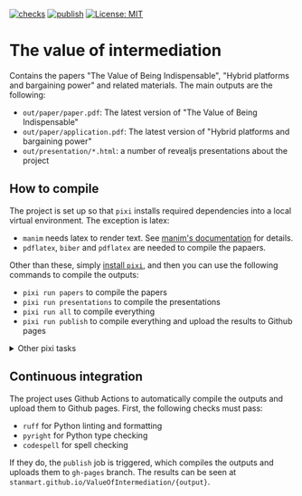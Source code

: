 [![checks](https://github.com/stanmart/ValueOfIntermediation/actions/workflows/ci.yml/badge.svg)](https://github.com/stanmart/ValueOfIntermediation/actions/workflows/ci.yml)
[![publish](https://github.com/stanmart/ValueOfIntermediation/actions/workflows/publish.yml/badge.svg)](https://github.com/stanmart/ValueOfIntermediation/actions/workflows/publish.yml)
[![License: MIT](https://img.shields.io/badge/license-MIT-blue)](https://opensource.org/licenses/MIT)

# The value of intermediation

Contains the papers "The Value of Being Indispensable", "Hybrid platforms and bargaining power" and related materials. The main outputs are the following:

 * `out/paper/paper.pdf`: The latest version of "The Value of Being Indispensable"
 * `out/paper/application.pdf`: The latest version of "Hybrid platforms and bargaining power"
 * `out/presentation/*.html`: a number of revealjs presentations about the project

## How to compile

The project is set up so that `pixi` installs required dependencies into a local virtual environment. The exception is latex:

 * `manim` needs latex to render text. See [manim's documentation](texlive-latex-base) for details.
 * `pdflatex`, `biber` and `pdflatex` are needed to compile the papaers.

Other than these, simply [install `pixi`](https://pixi.sh/latest/#installation), and then you can use the following commands to compile the outputs:

 * `pixi run papers` to compile the papers
 * `pixi run presentations` to compile the presentations
 * `pixi run all` to compile everything
 * `pixi run publish` to compile everything and upload the results to Github pages

<details>
<summary>Other pixi tasks</summary>
The following commands are available to check the code:

 * `pixi run format` to format the Python code using `ruff`
 * `pixi run lint` to lint the Python code using `ruff`
 * `pixi run typecheck` to typecheck the Python code using `pyright`
 * `pixi run spell` to check the spelling using `codespell`
 * `pixi run check` to run all the checks

The following commands are available to create graphs of snakemake's execution plan:

 * `pixi run dag` to create a directed acyclic graph of the snakemake workflow
 * `pixi run filegraph` to create a file graph of the snakemake workflow
 * `pixi run rulegraph` to create a rule graph of the snakemake workflow

The following command is available to compile the texlive packages needed for the project:

 * `pixi run update-latex-deps` to collect the texlive packages needed for the project and write them to `tl_packages.txt`

</details>

## Continuous integration

The project uses Github Actions to automatically compile the outputs and upload them to Github pages. First, the following checks must pass:

 * `ruff` for Python linting and formatting
 * `pyright` for Python type checking
 * `codespell` for spell checking

If they do, the `publish` job is triggered, which compiles the outputs and uploads them to `gh-pages` branch. The results can be seen at `stanmart.github.io/ValueOfIntermediation/{output}`.
